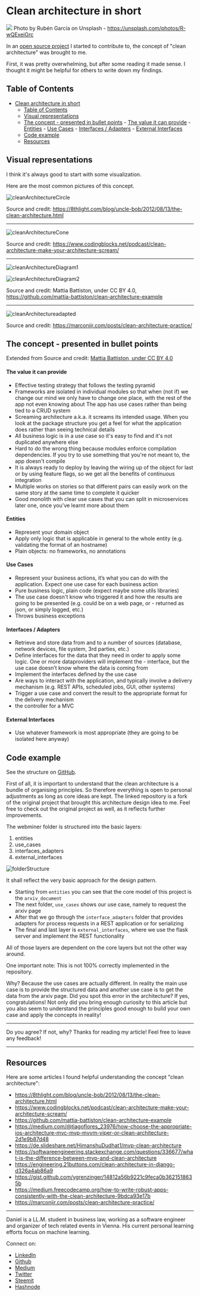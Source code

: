 # Clean architecture in short

[<img src="https://images.unsplash.com/photo-1520529890308-f503006340b4?ixlib=rb-0.3.5&ixid=eyJhcHBfaWQiOjEyMDd9&s=a9c0ada702444579c94bd4d1a2576f06&auto=format&fit=crop&w=1347&q=80">](https://unsplash.com/photos/R-wQExeiGrc)
Photo by Rubén García on Unsplash - https://unsplash.com/photos/R-wQExeiGrc

In an [open source project](https://github.com/Keep-Current) I started to contribute to, the concept of "clean architecture" was brought to me.

First, it was pretty overwhelming, but after some reading it made sense. I thought it might be helpful for others to write down my findings.

## Table of Contents

- [Clean architecture in short](#clean-architecture-in-short)
	- [Table of Contents](#table-of-contents)
	- [Visual representations](#visual-representations)
	- [The concept - presented in bullet points](#the-concept---presented-in-bullet-points)
			- [The value it can provide](#the-value-it-can-provide)
			- [Entities](#entities)
			- [Use Cases](#use-cases)
			- [Interfaces / Adapters](#interfaces--adapters)
			- [External Interfaces](#external-interfaces)
	- [Code example](#code-example)
	- [Resources](#resources)

## Visual representations

I think it's always good to start with some visualization.

Here are the most common pictures of this concept.

![cleanArchitectureCircle](https://8thlight.com/blog/assets/posts/2012-08-13-the-clean-architecture/CleanArchitecture-8d1fe066e8f7fa9c7d8e84c1a6b0e2b74b2c670ff8052828f4a7e73fcbbc698c.jpg)

Source and credit: https://8thlight.com/blog/uncle-bob/2012/08/13/the-clean-architecture.html

---

![cleanArchitectureCone](https://www.codingblocks.net/wp-content/uploads/2018/02/The-Clean-Architecture-Cone.jpg)

Source and credit: https://www.codingblocks.net/podcast/clean-architecture-make-your-architecture-scream/

---

![cleanArchitectureDiagram1](https://github.com/mattia-battiston/clean-architecture-example/raw/master/docs/images/clean-architecture-diagram-1.png)

![cleanArchitectureDiagram2](https://github.com/mattia-battiston/clean-architecture-example/raw/master/docs/images/clean-architecture-diagram-2.png)

Source and credit: Mattia Battiston, under CC BY 4.0, https://github.com/mattia-battiston/clean-architecture-example

---

![cleanArchitectureadapted](https://marconijr.com/images/my-clean-architecture.jpg)

Source and credit: https://marconijr.com/posts/clean-architecture-practice/

## The concept - presented in bullet points

Extended from Source and credit: [Mattia Battiston, under CC BY 4.0](https://github.com/mattia-battiston/clean-architecture-example)

#### The value it can provide

- Effective testing strategy that follows the testing pyramid
- Frameworks are isolated in individual modules so that when (not if) we change our mind we only have to change one place, with the rest of the app not even knowing about The app has use cases rather than being tied to a CRUD system
- Screaming architecture a.k.a. it screams its intended usage. When you look at the package structure you get a feel for what the application does rather than seeing technical details
- All business logic is in a use case so it's easy to find and it's not duplicated anywhere else
- Hard to do the wrong thing because modules enforce compilation dependencies. If you try to use something that you're not meant to, the app doesn't compile
- It is always ready to deploy by leaving the wiring up of the object for last or by using feature flags, so we get all the benefits of continuous integration
- Multiple works on stories so that different pairs can easily work on the same story at the same time to complete it quicker
- Good monolith with clear use cases that you can split in microservices later one, once you've learnt more about them

#### Entities

- Represent your domain object
- Apply only logic that is applicable in general to the whole entity (e.g. validating the format of an hostname)
- Plain objects: no frameworks, no annotations

#### Use Cases

- Represent your business actions, it’s what you can do with the application. Expect one use case for each business action
- Pure business logic, plain code (expect maybe some utils libraries)
- The use case doesn't know who triggered it and how the results are going to be presented (e.g. could be on a web page, or - returned as json, or simply logged, etc.)
- Throws business exceptions

#### Interfaces / Adapters

- Retrieve and store data from and to a number of sources (database, network devices, file system, 3rd parties, etc.)
- Define interfaces for the data that they need in order to apply some logic. One or more dataproviders will implement the - interface, but the use case doesn’t know where the data is coming from
- Implement the interfaces defined by the use case
- Are ways to interact with the application, and typically involve a delivery mechanism (e.g. REST APIs, scheduled jobs, GUI, other systems)
- Trigger a use case and convert the result to the appropriate format for the delivery mechanism
- the controller for a MVC

#### External Interfaces

- Use whatever framework is most appropriate (they are going to be isolated here anyway)

## Code example

See the structure on [GitHub](https://github.com/Createdd/web-miner/tree/master/webminer).

First of all, it is important to understand that the clean architecture is a bundle of organising principles. So therefore everything is open to personal adjustments as long as core ideas are kept.
The linked repository is a fork of the original project that brought this architecture design idea to me. Feel free to check out the original project as well, as it reflects further improvements.

The webminer folder is structured into the basic layers:

1.  entities
2.  use_cases
3.  interfaces_adapters
4.  external_interfaces

![folderStructure](../assets/cleanA/folderStructure.png)

It shall reflect the very basic approach for the design pattern.

- Starting from `entities` you can see that the core model of this project is the `arxiv_document`
- The next folder, `use_cases` shows our use case, namely to request the arxiv page
- After that we go through the `interface_adapters` folder that provides adapters for process requests in a REST application or for serializing
- The final and last layer is `external_interfaces`, where we use the flask server and implement the REST functionality

All of those layers are dependent on the core layers but not the other way around.

One important note: This is not 100% correctly implemented in the repository.

Why? Because the use cases are actually different. In reality the main use case is to provide the structured data and another use case is to get the data from the arxiv page.
Did you spot this error in the architecture? If yes, congratulations!
Not only did you bring enough curiosity to this article but you also seem to understand the principles good enough to build your own case and apply the concepts in reality!

---

Do you agree? If not, why?
Thanks for reading my article! Feel free to leave any feedback!

---

## Resources

Here are some articles I found helpful understanding the concept "clean architecture":

- https://8thlight.com/blog/uncle-bob/2012/08/13/the-clean-architecture.html
- https://www.codingblocks.net/podcast/clean-architecture-make-your-architecture-scream/
- https://github.com/mattia-battiston/clean-architecture-example
- https://medium.com/@tiagoflores_23976/how-choose-the-appropriate-ios-architecture-mvc-mvp-mvvm-viper-or-clean-architecture-2d1e9b87d48
- https://de.slideshare.net/HimanshuDudhat1/mvp-clean-architecture
- https://softwareengineering.stackexchange.com/questions/336677/what-is-the-difference-between-mvp-and-clean-architecture
- https://engineering.21buttons.com/clean-architecture-in-django-d326a4ab86a9
- https://gist.github.com/ygrenzinger/14812a56b9221c9feca0b3621518635b
- https://medium.freecodecamp.org/how-to-write-robust-apps-consistently-with-the-clean-architecture-9bdca93e17b
- https://marconijr.com/posts/clean-architecture-practice/

---

Daniel is a LL.M. student in business law, working as a software engineer and organizer of tech related events in Vienna.
His current personal learning efforts focus on machine learning.

Connect on:

- [LinkedIn](https://www.linkedin.com/in/createdd)
- [Github](https://github.com/Createdd)
- [Medium](https://medium.com/@ddcreationstudi)
- [Twitter](https://twitter.com/_createdd)
- [Steemit](https://steemit.com/@createdd)
- [Hashnode](https://hashnode.com/@DDCreationStudio)

<!-- Written by Daniel Deutsch (deudan1010@gmail.com) -->

